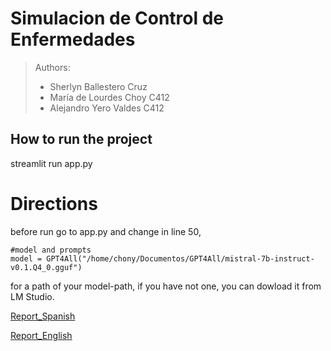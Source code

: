 # Simulacion de Control de Enfermedades

>Authors:
>
> - Sherlyn Ballestero Cruz
> - María de Lourdes Choy C412
> - Alejandro Yero Valdes C412

## How to run the project
streamlit run app.py
# Directions
before run go to app.py and change in line 50,
```cv
#model and prompts
model = GPT4All("/home/chony/Documentos/GPT4All/mistral-7b-instruct-v0.1.Q4_0.gguf")
```
for a path of your  model-path, if you have not one, you can dowload it from LM Studio.




[Report_Spanish](./reporte_spanish.md)

[Report_English](./report_english.md)
